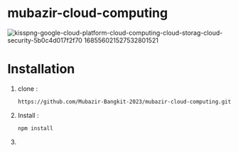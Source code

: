 # mubazir-cloud-computing
![kisspng-google-cloud-platform-cloud-computing-cloud-storag-cloud-security-5b0c4d017f2f70 168556021527532801521](https://github.com/Mubazir-Bangkit-2023/mubazir-cloud-computing/assets/96626242/ed84e5bf-4c56-45cc-ba91-e99c6d8e4aab)

# Installation
1. clone :

   ```bash
   https://github.com/Mubazir-Bangkit-2023/mubazir-cloud-computing.git

2. Install :

   ```bash
   npm install

3. 
